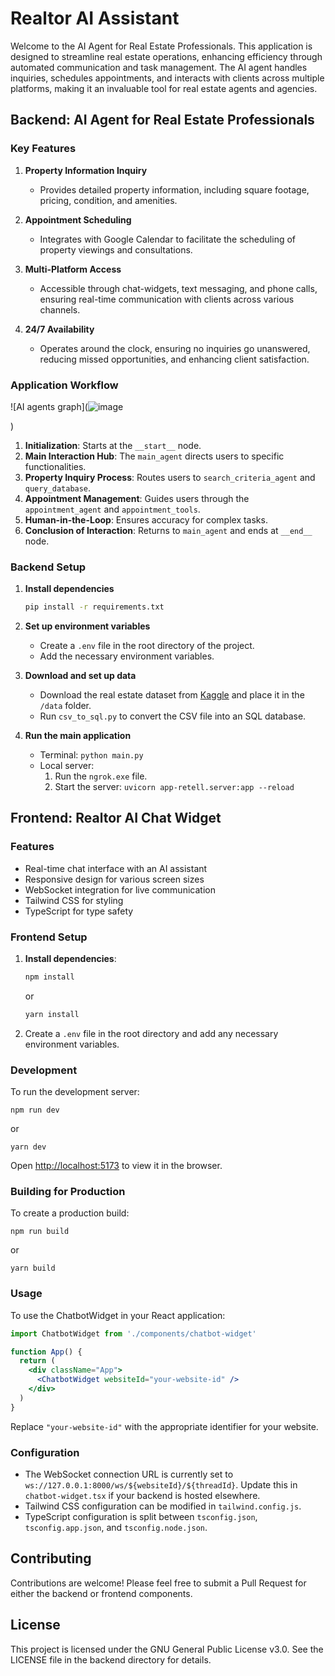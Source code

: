 # Realtor AI Assistant

Welcome to the AI Agent for Real Estate Professionals. This application is designed to streamline real estate operations, enhancing efficiency through automated communication and task management. The AI agent handles inquiries, schedules appointments, and interacts with clients across multiple platforms, making it an invaluable tool for real estate agents and agencies.


## Backend: AI Agent for Real Estate Professionals

### Key Features

1. **Property Information Inquiry**  
   - Provides detailed property information, including square footage, pricing, condition, and amenities.

2. **Appointment Scheduling**  
   - Integrates with Google Calendar to facilitate the scheduling of property viewings and consultations.

3. **Multi-Platform Access**  
   - Accessible through chat-widgets, text messaging, and phone calls, ensuring real-time communication with clients across various channels.

4. **24/7 Availability**  
   - Operates around the clock, ensuring no inquiries go unanswered, reducing missed opportunities, and enhancing client satisfaction.

### Application Workflow

![AI agents graph](![image](https://github.com/user-attachments/assets/364c8f3a-d59a-4da1-bab3-1af88fd0dc47)

)

1. **Initialization**: Starts at the `__start__` node.
2. **Main Interaction Hub**: The `main_agent` directs users to specific functionalities.
3. **Property Inquiry Process**: Routes users to `search_criteria_agent` and `query_database`.
4. **Appointment Management**: Guides users through the `appointment_agent` and `appointment_tools`.
5. **Human-in-the-Loop**: Ensures accuracy for complex tasks.
6. **Conclusion of Interaction**: Returns to `main_agent` and ends at `__end__` node.

### Backend Setup

1. **Install dependencies**  
   ```bash
   pip install -r requirements.txt
   ```

2. **Set up environment variables**  
   - Create a `.env` file in the root directory of the project.
   - Add the necessary environment variables.

3. **Download and set up data**  
   - Download the real estate dataset from [Kaggle](https://www.kaggle.com/datasets/ahmedshahriarsakib/usa-real-estate-dataset) and place it in the `/data` folder.
   - Run `csv_to_sql.py` to convert the CSV file into an SQL database.

4. **Run the main application**  
   - Terminal: `python main.py`
   - Local server: 
     1. Run the `ngrok.exe` file.
     2. Start the server: `uvicorn app-retell.server:app --reload`

## Frontend: Realtor AI Chat Widget

### Features

- Real-time chat interface with an AI assistant
- Responsive design for various screen sizes
- WebSocket integration for live communication
- Tailwind CSS for styling
- TypeScript for type safety

### Frontend Setup

1. **Install dependencies**:
   ```bash
   npm install
   ```
   or
   ```bash
   yarn install
   ```

2. Create a `.env` file in the root directory and add any necessary environment variables.

### Development

To run the development server:

```
npm run dev
```
or
```
yarn dev
```

Open [http://localhost:5173](http://localhost:5173) to view it in the browser.

### Building for Production

To create a production build:

```
npm run build
```
or
```
yarn build
```

### Usage

To use the ChatbotWidget in your React application:

```jsx
import ChatbotWidget from './components/chatbot-widget'

function App() {
  return (
    <div className="App">
      <ChatbotWidget websiteId="your-website-id" />
    </div>
  )
}
```

Replace `"your-website-id"` with the appropriate identifier for your website.

### Configuration

- The WebSocket connection URL is currently set to `ws://127.0.0.1:8000/ws/${websiteId}/${threadId}`. Update this in `chatbot-widget.tsx` if your backend is hosted elsewhere.
- Tailwind CSS configuration can be modified in `tailwind.config.js`.
- TypeScript configuration is split between `tsconfig.json`, `tsconfig.app.json`, and `tsconfig.node.json`.

## Contributing

Contributions are welcome! Please feel free to submit a Pull Request for either the backend or frontend components.

## License

This project is licensed under the GNU General Public License v3.0. See the LICENSE file in the backend directory for details.
